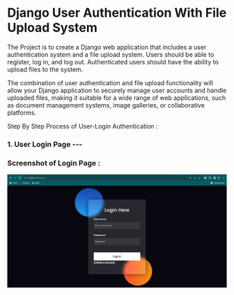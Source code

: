 # Django User Authentication With File Upload System

The Project is to create a Django web application that includes a user authentication system and a file upload system. Users should be able to register, log in, and log out. Authenticated users should have the ability to upload files to the system.

The combination of user authentication and file upload functionality will allow your Django application to securely manage user accounts and handle uploaded files, making it suitable for a wide range of web applications, such as document management systems, image galleries, or collaborative platforms.

Step By Step Process of User-Login Authentication :

### 1. User Login Page ---
### Screenshot of Login Page :
![LoginPage UI](./Screenshots/loginUi1.png)